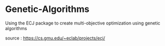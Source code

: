 # Genetic-Algorithms

Using the ECJ package to create multi-objective optimization using genetic algorithms

source : https://cs.gmu.edu/~eclab/projects/ecj/
